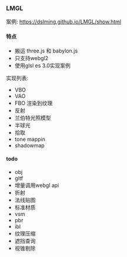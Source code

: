 ### LMGL
案例: https://dslming.github.io/LMGL/show.html

#### 特点
- 搬运 three.js 和 babylon.js
- 只支持webgl2
- 使用glsl es 3.0实现案例

实现列表:
- VBO
- VAO
- FBO 渲染到纹理
- 反射
- 兰伯特光照模型
- 半球光
- 拾取
- tone mappin
- shadowmap
#### todo
- obj
- gltf
- 增量调用webgl api
- 折射
- 法线贴图
- 标准材质
- vsm
- pbr
- ibl
- 纹理压缩
- 遮挡查询
- 视锥剔除
